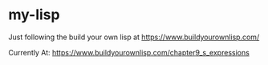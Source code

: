 # my-lisp
Just following the build your own lisp at https://www.buildyourownlisp.com/

Currently At: https://www.buildyourownlisp.com/chapter9_s_expressions

